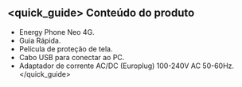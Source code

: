 ## <quick_guide> Conteúdo do produto

* Energy Phone Neo 4G.
* Guia Rápida.
* Película de proteção de tela.
* Cabo USB para conectar ao PC.
* Adaptador de corrente AC/DC (Europlug) 100-240V AC 50-60Hz.
</quick_guide>
